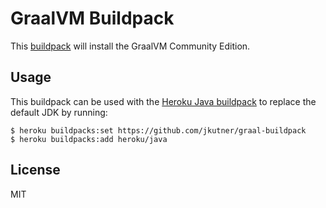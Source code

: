 # GraalVM Buildpack

This [buildpack](https://devcenter.heroku.com/articles/buildpacks) will install the GraalVM Community Edition.

## Usage

This buildpack can be used with the [Heroku Java buildpack](https://github.com/heroku/heroku-buildpack-java/blob/master/bin/compile) to replace the default JDK by running:

```
$ heroku buildpacks:set https://github.com/jkutner/graal-buildpack
$ heroku buildpacks:add heroku/java
```

## License

MIT
